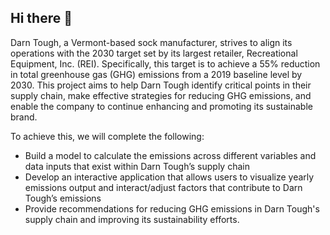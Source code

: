 ## Hi there 👋

Darn Tough, a Vermont-based sock manufacturer, strives to align its operations with the 2030 target set by its largest retailer, Recreational Equipment, Inc. (REI). Specifically, this target is to achieve a 55% reduction in total greenhouse gas (GHG) emissions from a 2019 baseline level by 2030. This project aims to help Darn Tough identify critical points in their supply chain, make effective strategies for reducing GHG emissions, and enable the company to continue enhancing and promoting its sustainable brand. 

To achieve this, we will complete the following:
- Build a model to calculate the emissions across different variables and data inputs that exist within Darn Tough’s supply chain
- Develop an interactive application that allows users to visualize yearly emissions output
and interact/adjust factors that contribute to Darn Tough’s emissions
- Provide recommendations for reducing GHG emissions in Darn Tough's supply chain and improving its sustainability efforts.
